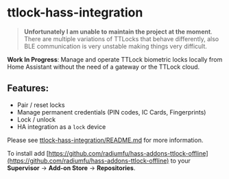 # ttlock-hass-integration

> **Unfortunately I am unable to maintain the project at the moment**. There are multiple variations of TTLocks that behave differently, also BLE communication is very unstable making things very difficult.  

**Work In Progress**: Manage and operate TTLock biometric locks locally from Home Assistant without the need of a gateway or the TTLock cloud.

## Features:
- Pair / reset locks  
- Manage permanent credentials (PIN codes, IC Cards, Fingerprints)  
- Lock / unlock  
- HA integration as a `lock` device

Please see [ttlock-hass-integration/README.md](./ttlock-hass-integration/README.md) for more information.  

To install add [https://github.com/radiumfu/hass-addons-ttlock-offline](https://github.com/radiumfu/hass-addons-ttlock-offline) to your **Supervisor** -> **Add-on Store** -> **Repositories**.  

